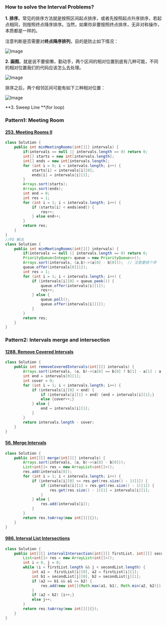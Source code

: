 ### How to solve the Interval Problems?

**1. 排序**。常见的排序方法就是按照区间起点排序，或者先按照起点升序排序，若起点相同，则按照终点降序排序。当然，如果你非要按照终点排序，无非对称操作，本质都是一样的。

注意判断是否需要对**终点降序排列**，目的是防止如下情况：

![Image](https://mmbiz.qpic.cn/sz_mmbiz_jpg/gibkIz0MVqdHvEm6Hfybxj5tHaDLbHmMwNQAb9KdpBxJw0mAmLfWLRZNnw84kv11kcaGJEOE2ypn1dqXglI14ZA/640?wx_fmt=jpeg&tp=webp&wxfrom=5&wx_lazy=1&wx_co=1)

**2. 画图**。就是说不要偷懒，勤动手，两个区间的相对位置到底有几种可能，不同的相对位置我们的代码应该怎么去处理。

![Image](https://mmbiz.qpic.cn/sz_mmbiz_jpg/gibkIz0MVqdHvEm6Hfybxj5tHaDLbHmMwOdic80XKAs3ho1hJsby925sEneG24WgN55FJJu4hfrbjZuWRqRiaW4NA/640?wx_fmt=jpeg&tp=webp&wxfrom=5&wx_lazy=1&wx_co=1)

排序之后，两个相邻区间可能有如下三种相对位置：

![Image](https://mmbiz.qpic.cn/sz_mmbiz_jpg/gibkIz0MVqdHvEm6Hfybxj5tHaDLbHmMwZvyib1gGbacibosib4gCpv1P6VbvBHL4sOxAcJjPiaaPbM2GbzxZYO3A1Q/640?wx_fmt=jpeg&tp=webp&wxfrom=5&wx_lazy=1&wx_co=1)

**3. Sweep Line **(for loop)



### Pattern1: Meeting Room

#### [253. Meeting Rooms II](https://leetcode-cn.com/problems/meeting-rooms-ii/)

```java
class Solution {
    public int minMeetingRooms(int[][] intervals) {
        if(intervals == null || intervals.length == 0) return 0;
        int[] starts = new int[intervals.length];
        int[] ends = new int[intervals.length];
        for (int i = 0; i < intervals.length; i++) {
            starts[i] = intervals[i][0];
            ends[i] = intervals[i][1];
        }
        Arrays.sort(starts);
        Arrays.sort(ends);
        int end = 0;
        int res = 1;
        for (int i = 1; i < intervals.length; i++) {
            if (starts[i] < ends[end]) {
                res++;
            } else end++;
        }
        return res;
    }
}
//PQ 解法
class Solution {
    public int minMeetingRooms(int[][] intervals) {
        if(intervals == null || intervals.length == 0) return 0;
        PriorityQueue<Integer> queue = new PriorityQueue<>();
        Arrays.sort(intervals, (a,b)->(a[0] - b[0]));  // 注意要排个序
        queue.offer(intervals[0][1]);
        int res = 1;
        for (int i = 1; i < intervals.length; i++) {
            if (intervals[i][0] < queue.peek()) {
                queue.offer(intervals[i][1]);
                res++;
            } else {
                queue.poll();
                queue.offer(intervals[i][1]);
            }
        }
        return res;
    }
}
```



### Pattern2: Intervals merge and intersection

#### [1288. Remove Covered Intervals](https://leetcode-cn.com/problems/remove-covered-intervals/)

```java
class Solution {
    public int removeCoveredIntervals(int[][] intervals) {
        Arrays.sort(intervals, (a, b)->(a[0] == b[0] ? b[1] - a[1] : a[0] - b[0]));//注意中点要降序排列 否则像开头的图那样 重复区间被当成相交 结果错误
        int end = intervals[0][1];
        int cover = 0;
        for (int i = 1; i < intervals.length; i++) {
            if (intervals[i][0] < end) {
                if (intervals[i][1] > end) {end = intervals[i][1];}
                else {cover++;}
            } else {
                end = intervals[i][1];
            }
        }
        return intervals.length - cover;
    }
}
```

#### [56. Merge Intervals](https://leetcode-cn.com/problems/merge-intervals/)

```java
class Solution {
    public int[][] merge(int[][] intervals) {
        Arrays.sort(intervals, (a, b)->(a[0] - b[0]));
        List<int[]> res = new ArrayList<int[]>();
        res.add(intervals[0]);
        for (int i = 1; i < intervals.length; i++) {
            if (intervals[i][0] <= res.get(res.size() - 1)[1]) {
                if (intervals[i][1] > res.get(res.size() - 1)[1]) {
                    res.get(res.size() - 1)[1] = intervals[i][1];
                }
            } else {
                res.add(intervals[i]);
            }
        }
        return res.toArray(new int[][]{});
    }
}
```

#### [986. Interval List Intersections](https://leetcode-cn.com/problems/interval-list-intersections/)

```java
class Solution {
    public int[][] intervalIntersection(int[][] firstList, int[][] secondList) {
        List<int[]> res = new ArrayList<int[]>();
        int i = 0, j = 0;
        while (i < firstList.length && j < secondList.length) {
            int a1 =  firstList[i][0], a2 = firstList[i][1];
            int b1 = secondList[j][0], b2 = secondList[j][1];
            if (a2 >= b1 && a1 <= b2) {
                res.add(new int[]{Math.max(a1, b1), Math.min(a2, b2)});
            }
            if (a2 < b2) {i++;}
            else j++;
        }
        return res.toArray(new int[][]{});
    }
}